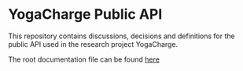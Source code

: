 # YogaCharge Public API

This repository contains discussions, decisions and definitions for the public API used in the research project YogaCharge.

The root documentation file can be found [here](doc/index.md)
